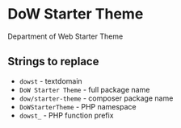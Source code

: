 # DoW Starter Theme
Department of Web Starter Theme

## Strings to replace
- `dowst` - textdomain
- `DoW Starter Theme` - full package name
- `dow/starter-theme` - composer package name
- `DoWStarterTheme` - PHP namespace
- `dowst_` - PHP function prefix
